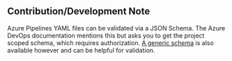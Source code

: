 ## Contribution/Development Note

Azure Pipelines YAML files can be validated via a JSON Schema.
The Azure DevOps documentation mentions this but asks you to get the project scoped schema, which requires authorization.
[A generic schema](https://raw.githubusercontent.com/microsoft/azure-pipelines-vscode/master/service-schema.json) is also available however and can be helpful for validation.
